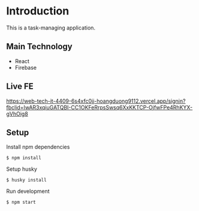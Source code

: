 # Introduction

This is a task-managing application.

## Main Technology

* React
* Firebase

## Live FE

https://web-tech-it-4409-6s4xfc0jj-hoangduong9112.vercel.app/signin?fbclid=IwAR3xqiuGATQBI-CC1OKFeRrpsSwsq6XxKKTCP-OjfwFPe4RhKYX-gVhOig8

## Setup

Install npm dependencies

```
$ npm install
```

Setup husky

```
$ husky install
```

Run development

```
$ npm start
```
